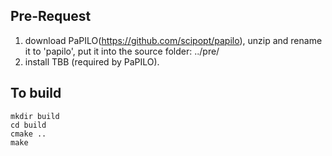 ## Pre-Request

1. download PaPILO(https://github.com/scipopt/papilo), unzip and rename it to 'papilo', put it into the source folder: ../pre/
2. install TBB (required by PaPILO).

## To build

```
mkdir build 
cd build 
cmake ..
make
```
